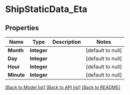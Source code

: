 # ShipStaticData_Eta
## Properties

| Name | Type | Description | Notes |
|------------ | ------------- | ------------- | -------------|
| **Month** | **Integer** |  | [default to null] |
| **Day** | **Integer** |  | [default to null] |
| **Hour** | **Integer** |  | [default to null] |
| **Minute** | **Integer** |  | [default to null] |

[[Back to Model list]](../README.md#documentation-for-models) [[Back to API list]](../README.md#documentation-for-api-endpoints) [[Back to README]](../README.md)

